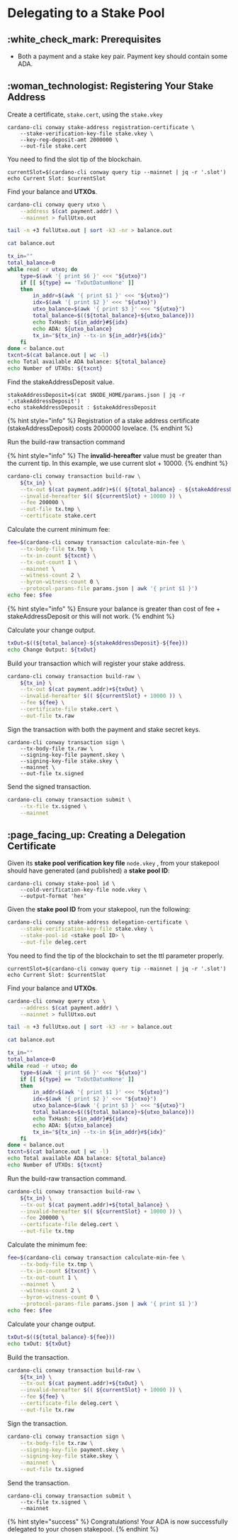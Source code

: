 # Delegating to a Stake Pool

## :white\_check\_mark: Prerequisites

* Both a payment and a stake key pair. Payment key should contain some ADA.

## :woman\_technologist: Registering Your Stake Address

Create a certificate, `stake.cert`, using the `stake.vkey`

```
cardano-cli conway stake-address registration-certificate \
    --stake-verification-key-file stake.vkey \
	--key-reg-deposit-amt 2000000 \
    --out-file stake.cert
```

You need to find the slot tip of the blockchain.

```
currentSlot=$(cardano-cli conway query tip --mainnet | jq -r '.slot')
echo Current Slot: $currentSlot
```

Find your balance and **UTXOs**.

```bash
cardano-cli conway query utxo \
    --address $(cat payment.addr) \
    --mainnet > fullUtxo.out

tail -n +3 fullUtxo.out | sort -k3 -nr > balance.out

cat balance.out

tx_in=""
total_balance=0
while read -r utxo; do
    type=$(awk '{ print $6 }' <<< "${utxo}")
    if [[ ${type} == 'TxOutDatumNone' ]]
    then
        in_addr=$(awk '{ print $1 }' <<< "${utxo}")
        idx=$(awk '{ print $2 }' <<< "${utxo}")
        utxo_balance=$(awk '{ print $3 }' <<< "${utxo}")
        total_balance=$((${total_balance}+${utxo_balance}))
        echo TxHash: ${in_addr}#${idx}
        echo ADA: ${utxo_balance}
        tx_in="${tx_in} --tx-in ${in_addr}#${idx}"
    fi
done < balance.out
txcnt=$(cat balance.out | wc -l)
echo Total available ADA balance: ${total_balance}
echo Number of UTXOs: ${txcnt}
```

Find the stakeAddressDeposit value.

```
stakeAddressDeposit=$(cat $NODE_HOME/params.json | jq -r '.stakeAddressDeposit')
echo stakeAddressDeposit : $stakeAddressDeposit
```

{% hint style="info" %}
Registration of a stake address certificate (stakeAddressDeposit) costs 2000000 lovelace.
{% endhint %}

Run the build-raw transaction command

{% hint style="info" %}
The **invalid-hereafter** value must be greater than the current tip. In this example, we use current slot + 10000.
{% endhint %}

```bash
cardano-cli conway transaction build-raw \
    ${tx_in} \
    --tx-out $(cat payment.addr)+$(( ${total_balance} - ${stakeAddressDeposit} )) \
    --invalid-hereafter $(( ${currentSlot} + 10000 )) \
    --fee 200000 \
    --out-file tx.tmp \
    --certificate stake.cert
```

Calculate the current minimum fee:

```bash
fee=$(cardano-cli conway transaction calculate-min-fee \
    --tx-body-file tx.tmp \
    --tx-in-count ${txcnt} \
    --tx-out-count 1 \
    --mainnet \
    --witness-count 2 \
    --byron-witness-count 0 \
    --protocol-params-file params.json | awk '{ print $1 }')
echo fee: $fee
```

{% hint style="info" %}
Ensure your balance is greater than cost of fee + stakeAddressDeposit or this will not work.
{% endhint %}

Calculate your change output.

```bash
txOut=$((${total_balance}-${stakeAddressDeposit}-${fee}))
echo Change Output: ${txOut}
```

Build your transaction which will register your stake address.

```bash
cardano-cli conway transaction build-raw \
    ${tx_in} \
    --tx-out $(cat payment.addr)+${txOut} \
    --invalid-hereafter $(( ${currentSlot} + 10000 )) \
    --fee ${fee} \
    --certificate-file stake.cert \
    --out-file tx.raw
```

Sign the transaction with both the payment and stake secret keys.

```
cardano-cli conway transaction sign \
    --tx-body-file tx.raw \
    --signing-key-file payment.skey \
    --signing-key-file stake.skey \
    --mainnet \
    --out-file tx.signed
```

Send the signed transaction.

```bash
cardano-cli conway transaction submit \
    --tx-file tx.signed \
    --mainnet
```

## :page\_facing\_up: Creating a Delegation Certificate

Given its **stake pool verification key file** `node.vkey` , from your stakepool should have generated (and published) a **stake pool ID**:

```
cardano-cli conway stake-pool id \
    --cold-verification-key-file node.vkey \
    --output-format 'hex'
```

Given the **stake pool ID** from your stakepool, run the following:

```bash
cardano-cli conway stake-address delegation-certificate \
    --stake-verification-key-file stake.vkey \
    --stake-pool-id <stake pool ID> \
    --out-file deleg.cert
```

You need to find the tip of the blockchain to set the ttl parameter properly.

```
currentSlot=$(cardano-cli conway query tip --mainnet | jq -r '.slot')
echo Current Slot: $currentSlot
```

Find your balance and **UTXOs**.

```bash
cardano-cli conway query utxo \
    --address $(cat payment.addr) \
    --mainnet > fullUtxo.out

tail -n +3 fullUtxo.out | sort -k3 -nr > balance.out

cat balance.out

tx_in=""
total_balance=0
while read -r utxo; do
    type=$(awk '{ print $6 }' <<< "${utxo}")
    if [[ ${type} == 'TxOutDatumNone' ]]
    then
        in_addr=$(awk '{ print $1 }' <<< "${utxo}")
        idx=$(awk '{ print $2 }' <<< "${utxo}")
        utxo_balance=$(awk '{ print $3 }' <<< "${utxo}")
        total_balance=$((${total_balance}+${utxo_balance}))
        echo TxHash: ${in_addr}#${idx}
        echo ADA: ${utxo_balance}
        tx_in="${tx_in} --tx-in ${in_addr}#${idx}"
    fi
done < balance.out
txcnt=$(cat balance.out | wc -l)
echo Total available ADA balance: ${total_balance}
echo Number of UTXOs: ${txcnt}
```

Run the build-raw transaction command.

```bash
cardano-cli conway transaction build-raw \
    ${tx_in} \
    --tx-out $(cat payment.addr)+${total_balance} \
    --invalid-hereafter $(( ${currentSlot} + 10000 )) \
    --fee 200000 \
    --certificate-file deleg.cert \
    --out-file tx.tmp
```

Calculate the minimum fee:

```bash
fee=$(cardano-cli conway transaction calculate-min-fee \
    --tx-body-file tx.tmp \
    --tx-in-count ${txcnt} \
    --tx-out-count 1 \
    --mainnet \
    --witness-count 2 \
    --byron-witness-count 0 \
    --protocol-params-file params.json | awk '{ print $1 }')
echo fee: $fee
```

Calculate your change output.

```bash
txOut=$((${total_balance}-${fee}))
echo txOut: ${txOut}
```

Build the transaction.

```bash
cardano-cli conway transaction build-raw \
    ${tx_in} \
    --tx-out $(cat payment.addr)+${txOut} \
    --invalid-hereafter $(( ${currentSlot} + 10000 )) \
    --fee ${fee} \
    --certificate-file deleg.cert \
    --out-file tx.raw
```

Sign the transaction.

```bash
cardano-cli conway transaction sign \
    --tx-body-file tx.raw \
    --signing-key-file payment.skey \
    --signing-key-file stake.skey \
    --mainnet \
    --out-file tx.signed
```

Send the transaction.

```
cardano-cli conway transaction submit \
    --tx-file tx.signed \
    --mainnet
```

{% hint style="success" %}
Congratulations! Your ADA is now successfully delegated to your chosen stakepool.
{% endhint %}
